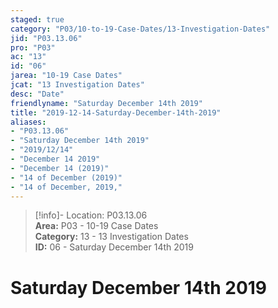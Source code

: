 ```yaml
---  
staged: true  
category: "P03/10-to-19-Case-Dates/13-Investigation-Dates"  
jid: "P03.13.06"  
pro: "P03"  
ac: "13"  
id: "06"  
jarea: "10-19 Case Dates"  
jcat: "13 Investigation Dates"  
desc: "Date"  
friendlyname: "Saturday December 14th 2019"  
title: "2019-12-14-Saturday-December-14th-2019"  
aliases:   
- "P03.13.06"  
- "Saturday December 14th 2019"  
- "2019/12/14"  
- "December 14 2019"  
- "December 14 (2019)"  
- "14 of December (2019)"  
- "14 of December, 2019,"  
---  
```

>[!info]- Location: P03.13.06  
>**Area:** P03 - 10-19 Case Dates  
>**Category:** 13 - 13 Investigation Dates  
>**ID:** 06 - Saturday December 14th 2019  
  
# Saturday December 14th 2019  
